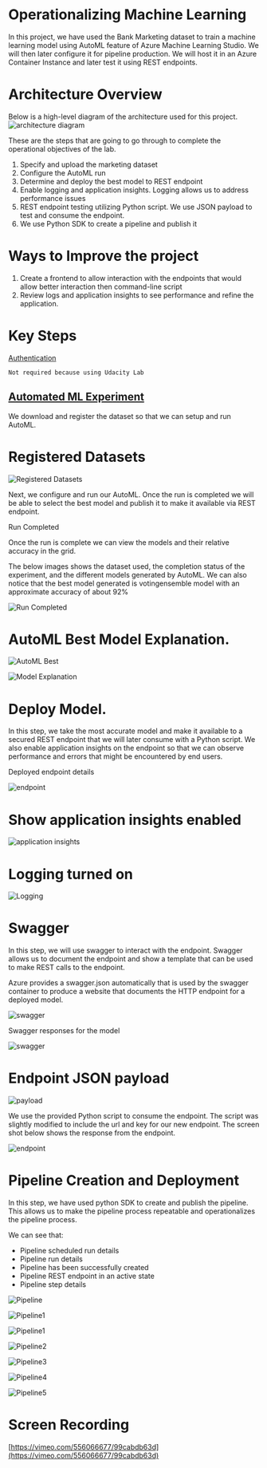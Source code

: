 

# Operationalizing Machine Learning

In this project, we have used the Bank Marketing dataset to train a machine learning model using AutoML feature of Azure Machine Learning Studio.  We will then later configure it for pipeline production.  We will host it in an Azure Container Instance and later test it using REST endpoints. 

 # Architecture Overview

Below is a high-level diagram of the architecture used for this project.  
![architecture diagram](Images/image1.png) 


           

These are the steps that are going to go through to complete the operational objectives of the lab.

1. Specify and upload the marketing dataset
2. Configure the AutoML run 
3. Determine and deploy the best model to REST endpoint
4. Enable logging and application insights. Logging allows us to address performance issues
5. REST endpoint testing utilizing Python script.  We use JSON payload to test and consume the endpoint.
6. We use Python SDK to create a pipeline and publish it 

# Ways to Improve the project

1. Create a frontend to allow interaction with the endpoints that would allow better interaction then command-line script
2. Review logs and application insights to see performance and refine the application. 

# Key Steps  

<span style="text-decoration:underline;">Authentication</span>

	Not required because using Udacity Lab 


## <span style="text-decoration:underline;">Automated ML Experiment</span>

We download and register the dataset so that we can setup and run AutoML.

# Registered Datasets 

![Registered Datasets](Images/image2.png)



Next, we configure and run our AutoML.  Once the run is completed we will be able to select the best model and publish it to make it available via REST endpoint. 

Run Completed 

Once the run is complete we can view the models and their relative accuracy in the grid.

The below images shows the dataset used, the completion status of the experiment, and the different models generated by AutoML. We can also notice that the best model generated is votingensemble model with an approximate accuracy of about 92%


![Run Completed](Images/Image3.png)



# AutoML Best Model Explanation. 

![AutoML Best](Images/Image4.png)


           
![Model Explanation](Images/Image5.png)



# Deploy Model.

In this step, we take the most accurate model and make it available to a secured REST endpoint that we will later consume with a Python script.   We also enable application insights on the endpoint so that we can observe performance and errors that might be encountered by end users.

Deployed endpoint details 

![endpoint](Images/Image6.png)


# Show application insights enabled 

![application insights](Images/Image7.png)


# Logging turned on 


![Logging](Images/Image8.png)


# Swagger 

In this step, we will use swagger to interact with the endpoint.  Swagger allows us to document the endpoint and show a template that can be used to make REST calls to the endpoint. 

Azure provides a swagger.json automatically that is used by the swagger container to produce a website that documents the HTTP endpoint for a deployed model.

![swagger](Images/Image9.png)


Swagger responses for the model 

![swagger](Images/Image18.JPG)


# Endpoint JSON payload
![payload](Images/Image10.png)


We use the provided Python script to consume the endpoint.  The script was slightly modified to include the url and key for our new endpoint. The screen shot below shows the response from the endpoint. 

![endpoint](Images/Image11.png)



# Pipeline Creation and Deployment 

In this step, we have used python SDK to create and publish the pipeline.  This allows us to make the pipeline process repeatable and operationalizes the pipeline process.

We can see that:

*   Pipeline scheduled run details
*   Pipeline run details
*   Pipeline has been successfully created
*   Pipeline REST endpoint in an active state
*   Pipeline step details

![Pipeline](Images/Image19.JPG)

![Pipeline1](Images/Image12.png)

![Pipeline1](Images/Image13.png)

![Pipeline2](Images/Image14.png)

![Pipeline3](Images/Image15.png)

![Pipeline4](Images/Image20.JPG)

![Pipeline5](Images/Image17.png)



# Screen Recording

[https://vimeo.com/556066677/99cabdb63d](https://vimeo.com/556066677/99cabdb63d) 
